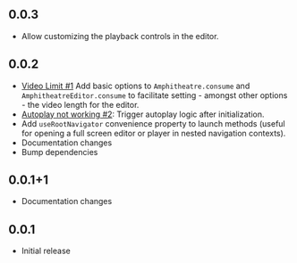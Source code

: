 ## 0.0.3

* Allow customizing the playback controls in the editor.

## 0.0.2

* [Video Limit #1](https://github.com/apollosoftwarexyz/amphitheatre/issues/1) Add basic options to
  `Amphitheatre.consume` and `AmphitheatreEditor.consume` to facilitate setting - amongst other options - the video 
  length for the editor.
* [Autoplay not working #2](https://github.com/apollosoftwarexyz/amphitheatre/issues/2): Trigger autoplay logic after
  initialization.
* Add `useRootNavigator` convenience property to launch methods (useful for opening a full screen editor or player in
  nested navigation contexts).
* Documentation changes
* Bump dependencies

## 0.0.1+1

* Documentation changes

## 0.0.1

* Initial release
